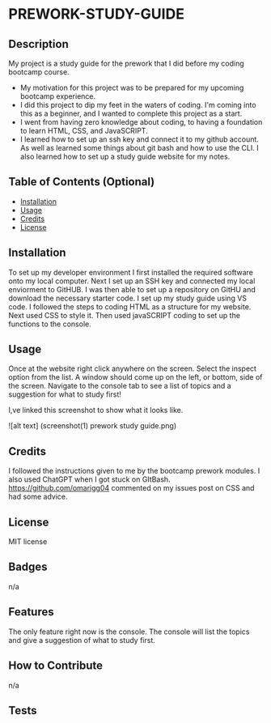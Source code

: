 # PREWORK-STUDY-GUIDE

## Description

My project is a study guide for the prework that I did before my coding bootcamp course. 

- My motivation for this project was to be prepared for my upcoming bootcamp experience. 
- I did this project to dip my feet in the waters of coding. I'm coming into this as a beginner, and I wanted to complete this project as a start. 
- I went from having zero knowledge about coding, to having a foundation to learn HTML, CSS, and JavaSCRIPT. 
- I learned how to set up an ssh key and connect it to my github account. As well as learned some things about git bash and how to use the CLI. I also learned how to set up a study guide website for my notes. 

## Table of Contents (Optional)

- [Installation](#installation)
- [Usage](#usage)
- [Credits](#credits)
- [License](#license)

## Installation

To set up my developer environment I first installed the required software onto my local computer. Next I set up an SSH key and connected my local enviorment to GitHUB. I was then able to set up a repository on GitHU and download the necessary starter code. I set up my study guide using VS code. I followed the steps to coding HTML as a structure for my website. Next used CSS to style it. Then used javaSCRIPT coding to set up the functions to the console. 

## Usage

Once at the website right click anywhere on the screen. Select the inspect option from the list. A window should come up on the left, or bottom, side of the screen. Navigate to the console tab to see a list of topics and a suggestion for what to study first! 

I,ve linked this screenshot to show what it looks like.

![alt text] (screenshot(1) prework study guide.png)

## Credits

I followed the instructions given to me by the bootcamp prework modules. I also used ChatGPT when I got stuck on GItBash. https://github.com/omarigg04 commented on my issues post on CSS and had some advice.  

## License
MIT license 

## Badges

n/a

## Features

The only feature right now is the console. The console will list the topics and give a suggestion of what to study first.

## How to Contribute

n/a
## Tests
